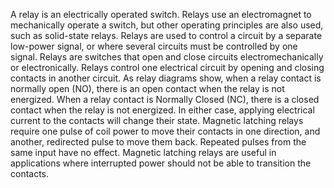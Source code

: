 A relay is an electrically operated switch. Relays use an electromagnet to mechanically operate a switch, but other operating principles are also used, such as solid-state relays. Relays are used to control a circuit by a separate low-power signal, or where several circuits must be controlled by one signal.  Relays are switches that open and close circuits electromechanically or electronically. Relays control one electrical circuit by opening and closing contacts in another circuit. As relay diagrams show, when a relay contact is normally open (NO), there is an open contact when the relay is not energized. When a relay contact is Normally Closed (NC), there is a closed contact when the relay is not energized. In either case, applying electrical current to the contacts will change their state. Magnetic latching relays require one pulse of coil power to move their contacts in one direction, and another, redirected pulse to move them back. Repeated pulses from the same input have no effect. Magnetic latching relays are useful in applications where interrupted power should not be able to transition the contacts.